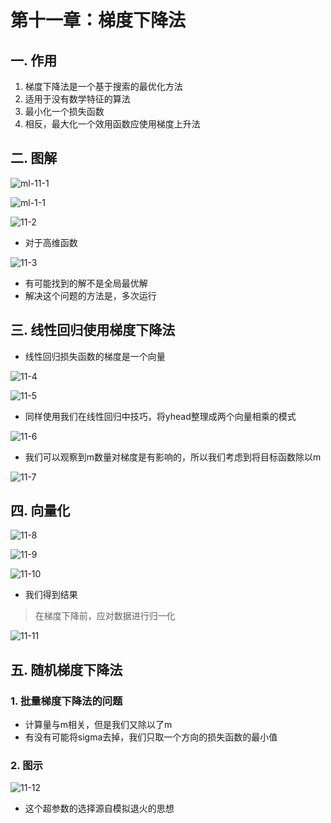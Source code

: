# 第十一章：梯度下降法

## 一. 作用
1. 梯度下降法是一个基于搜索的最优化方法
2. 适用于没有数学特征的算法
3. 最小化一个损失函数
4. 相反，最大化一个效用函数应使用梯度上升法

## 二. 图解
![ml-11-1](https://s2.ax1x.com/2020/01/08/lgXD6P.md.png)

![ml-1-1](https://s2.ax1x.com/2020/01/15/lXPsbj.md.png)

![11-2](https://s2.ax1x.com/2020/01/15/lXp8Ds.md.png)

* 对于高维函数

![11-3](https://s2.ax1x.com/2020/01/15/lXpN5V.md.png)

* 有可能找到的解不是全局最优解
* 解决这个问题的方法是，多次运行

## 三. 线性回归使用梯度下降法
* 线性回归损失函数的梯度是一个向量

![11-4](https://s2.ax1x.com/2020/01/15/lXp0v4.md.png)

![11-5](https://s2.ax1x.com/2020/01/15/lXpLPf.md.png)



* 同样使用我们在线性回归中技巧，将yhead整理成两个向量相乘的模式

![11-6](https://s2.ax1x.com/2020/01/15/lX9uZR.md.png)

* 我们可以观察到m数量对梯度是有影响的，所以我们考虑到将目标函数除以m

![11-7](https://s2.ax1x.com/2020/01/15/lX93RO.md.png)


## 四. 向量化
![11-8](https://s2.ax1x.com/2020/01/15/lX90FP.md.png)

![11-9](https://s2.ax1x.com/2020/01/15/lXCSSO.md.png)

![11-10](https://s2.ax1x.com/2020/01/15/lXC17n.md.png)

* 我们得到结果



> 在梯度下降前，应对数据进行归一化

![11-11](https://s2.ax1x.com/2020/01/15/lXCUcF.md.png)

## 五. 随机梯度下降法

### 1. 批量梯度下降法的问题
* 计算量与m相关，但是我们又除以了m
* 有没有可能将sigma去掉，我们只取一个方向的损失函数的最小值

### 2. 图示

![11-12](https://s2.ax1x.com/2020/01/15/lXCrA1.md.png)

* 这个超参数的选择源自模拟退火的思想




<comment-comment/><comment/>